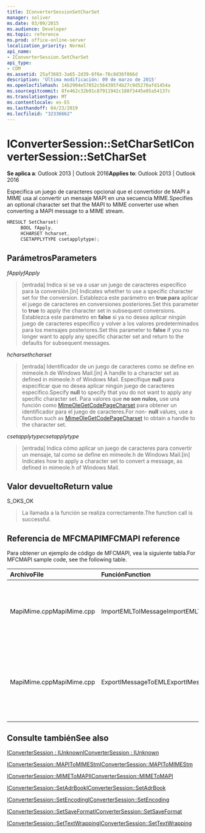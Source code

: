 ```yaml
---
title: IConverterSessionSetCharSet
manager: soliver
ms.date: 03/09/2015
ms.audience: Developer
ms.topic: reference
ms.prod: office-online-server
localization_priority: Normal
api_name:
- IConverterSession.SetCharSet
api_type:
- COM
ms.assetid: 25af3683-3a65-2d39-6f6e-76c8d36f866d
description: 'Última modificación: 09 de marzo de 2015'
ms.openlocfilehash: 14b2904e57852c564395f4b27c9d5270afd1454a
ms.sourcegitcommit: 8fe462c32b91c87911942c188f3445e85a54137c
ms.translationtype: MT
ms.contentlocale: es-ES
ms.lasthandoff: 04/23/2019
ms.locfileid: "32336662"
---
```

# <a name="iconvertersessionsetcharset"></a><span data-ttu-id="08d07-103">IConverterSession::SetCharSet</span><span class="sxs-lookup"><span data-stu-id="08d07-103">IConverterSession::SetCharSet</span></span>

  
  
<span data-ttu-id="08d07-104">**Se aplica a**: Outlook 2013 | Outlook 2016</span><span class="sxs-lookup"><span data-stu-id="08d07-104">**Applies to**: Outlook 2013 | Outlook 2016</span></span> 
  
<span data-ttu-id="08d07-105">Especifica un juego de caracteres opcional que el convertidor de MAPI a MIME usa al convertir un mensaje MAPI en una secuencia MIME.</span><span class="sxs-lookup"><span data-stu-id="08d07-105">Specifies an optional character set that the MAPI to MIME converter use when converting a MAPI message to a MIME stream.</span></span>
  
```cpp
HRESULT SetCharset( 
     BOOL fApply, 
     HCHARSET hcharset, 
     CSETAPPLYTYPE csetapplytype); 
```

## <a name="parameters"></a><span data-ttu-id="08d07-106">Parámetros</span><span class="sxs-lookup"><span data-stu-id="08d07-106">Parameters</span></span>

 <span data-ttu-id="08d07-107">_fApply_</span><span class="sxs-lookup"><span data-stu-id="08d07-107">_fApply_</span></span>
  
> <span data-ttu-id="08d07-108">[entrada] Indica si se va a usar un juego de caracteres específico para la conversión.</span><span class="sxs-lookup"><span data-stu-id="08d07-108">[in] Indicates whether to use a specific character set for the conversion.</span></span> <span data-ttu-id="08d07-109">Establezca este parámetro en **true para** aplicar el juego de caracteres en conversiones posteriores.</span><span class="sxs-lookup"><span data-stu-id="08d07-109">Set this parameter to **true** to apply the character set in subsequent conversions.</span></span> <span data-ttu-id="08d07-110">Establezca este parámetro en **false** si ya no desea aplicar ningún juego de caracteres específico y volver a los valores predeterminados para los mensajes posteriores.</span><span class="sxs-lookup"><span data-stu-id="08d07-110">Set this parameter to **false** if you no longer want to apply any specific character set and return to the defaults for subsequent messages.</span></span> 
    
 <span data-ttu-id="08d07-111">_hcharset_</span><span class="sxs-lookup"><span data-stu-id="08d07-111">_hcharset_</span></span>
  
> <span data-ttu-id="08d07-112">[entrada] Identificador de un juego de caracteres como se define en mimeole.h de Windows Mail.</span><span class="sxs-lookup"><span data-stu-id="08d07-112">[in] A handle to a character set as defined in mimeole.h of Windows Mail.</span></span> <span data-ttu-id="08d07-113">Especifique **null** para especificar que no desea aplicar ningún juego de caracteres específico.</span><span class="sxs-lookup"><span data-stu-id="08d07-113">Specify **null** to specify that you do not want to apply any specific character set.</span></span> <span data-ttu-id="08d07-114">Para valores que **no son nulos,** use una función como [MimeOleGetCodePageCharset](https://msdn.microsoft.com/library/ms714746%28VS.85%29.aspx) para obtener un identificador para el juego de caracteres.</span><span class="sxs-lookup"><span data-stu-id="08d07-114">For non- **null** values, use a function such as [MimeOleGetCodePageCharset](https://msdn.microsoft.com/library/ms714746%28VS.85%29.aspx) to obtain a handle to the character set.</span></span> 
    
 <span data-ttu-id="08d07-115">_csetapplytype_</span><span class="sxs-lookup"><span data-stu-id="08d07-115">_csetapplytype_</span></span>
  
> <span data-ttu-id="08d07-116">[entrada] Indica cómo aplicar un juego de caracteres para convertir un mensaje, tal como se define en mimeole.h de Windows Mail.</span><span class="sxs-lookup"><span data-stu-id="08d07-116">[in] Indicates how to apply a character set to convert a message, as defined in mimeole.h of Windows Mail.</span></span>
    
## <a name="return-value"></a><span data-ttu-id="08d07-117">Valor devuelto</span><span class="sxs-lookup"><span data-stu-id="08d07-117">Return value</span></span>

<span data-ttu-id="08d07-118">S_OK</span><span class="sxs-lookup"><span data-stu-id="08d07-118">S_OK</span></span>
  
> <span data-ttu-id="08d07-119">La llamada a la función se realiza correctamente.</span><span class="sxs-lookup"><span data-stu-id="08d07-119">The function call is successful.</span></span>
    
## <a name="mfcmapi-reference"></a><span data-ttu-id="08d07-120">Referencia de MFCMAPI</span><span class="sxs-lookup"><span data-stu-id="08d07-120">MFCMAPI reference</span></span>

<span data-ttu-id="08d07-121">Para obtener un ejemplo de código de MFCMAPI, vea la siguiente tabla.</span><span class="sxs-lookup"><span data-stu-id="08d07-121">For MFCMAPI sample code, see the following table.</span></span>
  
|<span data-ttu-id="08d07-122">**Archivo**</span><span class="sxs-lookup"><span data-stu-id="08d07-122">**File**</span></span>|<span data-ttu-id="08d07-123">**Función**</span><span class="sxs-lookup"><span data-stu-id="08d07-123">**Function**</span></span>|<span data-ttu-id="08d07-124">**Comentario**</span><span class="sxs-lookup"><span data-stu-id="08d07-124">**Comment**</span></span>|
|:-----|:-----|:-----|
|<span data-ttu-id="08d07-125">MapiMime.cpp</span><span class="sxs-lookup"><span data-stu-id="08d07-125">MapiMime.cpp</span></span>  <br/> |<span data-ttu-id="08d07-126">ImportEMLToIMessage</span><span class="sxs-lookup"><span data-stu-id="08d07-126">ImportEMLToIMessage</span></span>  <br/> |<span data-ttu-id="08d07-127">MFCMAPI usa MimeToMAPI para convertir un archivo EML en un mensaje MAPI.</span><span class="sxs-lookup"><span data-stu-id="08d07-127">MFCMAPI uses MimeToMAPI to convert an EML file to a MAPI message.</span></span>  <br/> |
|<span data-ttu-id="08d07-128">MapiMime.cpp</span><span class="sxs-lookup"><span data-stu-id="08d07-128">MapiMime.cpp</span></span>  <br/> |<span data-ttu-id="08d07-129">ExportIMessageToEML</span><span class="sxs-lookup"><span data-stu-id="08d07-129">ExportIMessageToEML</span></span>  <br/> |<span data-ttu-id="08d07-130">MFCMAPI usa MAPIToMIMEStm para convertir un mensaje MAPI en un archivo EML.</span><span class="sxs-lookup"><span data-stu-id="08d07-130">MFCMAPI uses MAPIToMIMEStm to convert a MAPI message to an EML file.</span></span>  <br/> |
   
## <a name="see-also"></a><span data-ttu-id="08d07-131">Consulte también</span><span class="sxs-lookup"><span data-stu-id="08d07-131">See also</span></span>



[<span data-ttu-id="08d07-132">IConverterSession : IUnknown</span><span class="sxs-lookup"><span data-stu-id="08d07-132">IConverterSession : IUnknown</span></span>](iconvertersessioniunknown.md)
  
[<span data-ttu-id="08d07-133">IConverterSession::MAPIToMIMEStm</span><span class="sxs-lookup"><span data-stu-id="08d07-133">IConverterSession::MAPIToMIMEStm</span></span>](iconvertersession-mapitomimestm.md)
  
[<span data-ttu-id="08d07-134">IConverterSession::MIMEToMAPI</span><span class="sxs-lookup"><span data-stu-id="08d07-134">IConverterSession::MIMEToMAPI</span></span>](iconvertersession-mimetomapi.md)
  
[<span data-ttu-id="08d07-135">IConverterSession::SetAdrBook</span><span class="sxs-lookup"><span data-stu-id="08d07-135">IConverterSession::SetAdrBook</span></span>](iconvertersession-setadrbook.md)
  
[<span data-ttu-id="08d07-136">IConverterSession::SetEncoding</span><span class="sxs-lookup"><span data-stu-id="08d07-136">IConverterSession::SetEncoding</span></span>](iconvertersession-setencoding.md)
  
[<span data-ttu-id="08d07-137">IConverterSession::SetSaveFormat</span><span class="sxs-lookup"><span data-stu-id="08d07-137">IConverterSession::SetSaveFormat</span></span>](iconvertersession-setsaveformat.md)
  
[<span data-ttu-id="08d07-138">IConverterSession::SetTextWrapping</span><span class="sxs-lookup"><span data-stu-id="08d07-138">IConverterSession::SetTextWrapping</span></span>](iconvertersession-settextwrapping.md)

